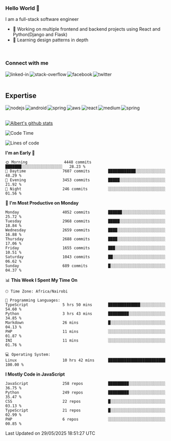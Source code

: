

### Hello World 👋
I am a full-stack software engineer
- 🔭 Working on multiple frontend and backend projects using React and Python(Django and Flask)
- 🌱 Learning design patterns in depth

<br>

### Connect with me

[<img align="left" alt="linked-in" src="https://img.shields.io/badge/linkedin-%230077B5.svg?&style=for-the-badge&logo=linkedin&logoColor=white" />](https://www.linkedin.com/in/albert-byrone/)

<!-- [<img align="left" alt="medium" src="https://img.shields.io/badge/medium-%2312100E.svg?&style=for-the-badge&logo=medium&logoColor=white" />](https://56faisal.medium.com/) -->

[<img align="left" alt="stack-overflow" src="https://img.shields.io/badge/stack%20overflow-FE7A16?logo=stack-overflow&logoColor=white&style=for-the-badge" />](https://stackoverflow.com/users/11916317/albert-byrone)

[<img align="left" alt="facebook" src="https://img.shields.io/badge/facebook-%231877F2.svg?&style=for-the-badge&logo=facebook&logoColor=white" />](https://web.facebook.com/albert.byrone.1/)

[<img align="left" alt="twitter" src="https://img.shields.io/badge/twitter-%231DA1F2.svg?&style=for-the-badge&logo=twitter&logoColor=white" />](https://twitter.com/byrone_albert)

<br>

<br>

## Expertise
<img align="left" alt="nodejs" src="https://img.shields.io/badge/python%20-%2343853D.svg?&style=for-the-badge&logo=node.js&logoColor=white" />
<img align="left" alt="android" src="https://img.shields.io/badge/Flask-3DDC84?logo=android&logoColor=white&style=for-the-badge" />
<img align="left" alt="spring" src="https://img.shields.io/badge/drf%20-%236DB33F.svg?&style=for-the-badge&logo=spring&logoColor=white" />
<img align="left" alt="aws" src="https://img.shields.io/badge/django%20AWS-%23232F3E?logo=amazon-aws&logoColor=white&style=for-the-badge" />
<img align="left" alt="react" src="https://img.shields.io/badge/react%20-%2320232a.svg?&style=for-the-badge&logo=react&logoColor=%2361DAFB" />
<img align="left" alt="medium" src="https://img.shields.io/badge/Angular-%23316192.svg?&style=for-the-badge&logo=postgresql&logoColor=white" />
<img align="left" alt="spring" src="https://img.shields.io/badge/Javascript%20-%236DB33F.svg?&style=for-the-badge&logo=spring&logoColor=white" />
<br>
<br>


[![Albert's github stats](https://github-readme-stats.vercel.app/api?username=Albert-Byrone&count_private=true&show_icons=true&theme=radical&hide_rank=false)](https://github.com/anuraghazra/github-readme-stats)

<!-- [![Top Langs](https://github-readme-stats.vercel.app/api/top-langs/?username=Albert-Byrone&layout=compact)](https://github.com/anuraghazra/github-readme-stats) -->

<!--
**Albert-Byrone/Albert-Byrone** is a ✨ _special_ ✨ repository because its `README.md` (this file) appears on your GitHub profile.

Here are some ideas to get you started:

- 🔭 I’m currently working on ...
- 🌱 I’m currently learning ...
- 👯 I’m looking to collaborate on ...
- 🤔 I’m looking for help with ...
- 💬 Ask me about ...
- 📫 How to reach me: ...
- 😄 Pronouns: ...
- ⚡ Fun fact: ...
-->


<!--START_SECTION:waka-->
![Code Time](http://img.shields.io/badge/Code%20Time-1%2C878%20hrs%2023%20mins-blue)

![Lines of code](https://img.shields.io/badge/From%20Hello%20World%20I%27ve%20Written-87.5%20million%20lines%20of%20code-blue)

**I'm an Early 🐤** 

```text
🌞 Morning                4448 commits        ███████░░░░░░░░░░░░░░░░░░   28.23 % 
🌆 Daytime                7607 commits        ████████████░░░░░░░░░░░░░   48.29 % 
🌃 Evening                3453 commits        █████░░░░░░░░░░░░░░░░░░░░   21.92 % 
🌙 Night                  246 commits         ░░░░░░░░░░░░░░░░░░░░░░░░░   01.56 % 
```
📅 **I'm Most Productive on Monday** 

```text
Monday                   4052 commits        ██████░░░░░░░░░░░░░░░░░░░   25.72 % 
Tuesday                  2968 commits        █████░░░░░░░░░░░░░░░░░░░░   18.84 % 
Wednesday                2659 commits        ████░░░░░░░░░░░░░░░░░░░░░   16.88 % 
Thursday                 2688 commits        ████░░░░░░░░░░░░░░░░░░░░░   17.06 % 
Friday                   1655 commits        ███░░░░░░░░░░░░░░░░░░░░░░   10.51 % 
Saturday                 1043 commits        ██░░░░░░░░░░░░░░░░░░░░░░░   06.62 % 
Sunday                   689 commits         █░░░░░░░░░░░░░░░░░░░░░░░░   04.37 % 
```


📊 **This Week I Spent My Time On** 

```text
🕑︎ Time Zone: Africa/Nairobi

💬 Programming Languages: 
TypeScript               5 hrs 50 mins       ██████████████░░░░░░░░░░░   54.60 % 
Python                   3 hrs 43 mins       █████████░░░░░░░░░░░░░░░░   34.85 % 
Markdown                 26 mins             █░░░░░░░░░░░░░░░░░░░░░░░░   04.13 % 
PHP                      11 mins             ░░░░░░░░░░░░░░░░░░░░░░░░░   01.87 % 
INI                      11 mins             ░░░░░░░░░░░░░░░░░░░░░░░░░   01.76 % 

💻 Operating System: 
Linux                    10 hrs 42 mins      █████████████████████████   100.00 % 
```

**I Mostly Code in JavaScript** 

```text
JavaScript               258 repos           █████████░░░░░░░░░░░░░░░░   36.75 % 
Python                   249 repos           █████████░░░░░░░░░░░░░░░░   35.47 % 
CSS                      22 repos            █░░░░░░░░░░░░░░░░░░░░░░░░   03.13 % 
TypeScript               21 repos            █░░░░░░░░░░░░░░░░░░░░░░░░   02.99 % 
PHP                      6 repos             ░░░░░░░░░░░░░░░░░░░░░░░░░   00.85 % 
```




 Last Updated on 29/05/2025 18:51:27 UTC
<!--END_SECTION:waka-->
